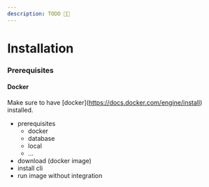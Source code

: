```yaml
---
description: TODO 🫶🏽
---
```


# Installation

### Prerequisites

#### Docker

Make sure to have \[docker]\(https://docs.docker.com/engine/install) installed.&#x20;

* prerequisites
  * docker
  * database
  * local
  * ...
* download (docker image)
* install cli
* run image without integration
